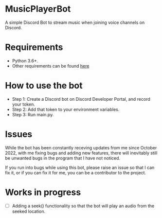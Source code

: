 # MusicPlayerBot
 A simple Discord Bot to stream music when joining voice channels on Discord.

 # Requirements
 
- Python 3.6+.
- Other requirements can be found [here](requirements.txt)

 # How to use the bot

 - Step 1: Create a Discord bot on Discord Developer Portal, and record your token.
 - Step 2: Add that token to your environment variables.
 - Step 3: Run main.py.

 # Issues

 While the bot has been constantly receving updates from me since October 2022, with me fixing bugs and adding new features, there will inevitably still be unwanted bugs in the program that I have not noticed.
 
 If you run into bugs while using this bot, please raise an issue so that I can fix it, or if you can fix it for me, you can be a contributor to the project.

 # Works in progress

 - [ ] Adding a seek() functionality so that the bot will play an audio from the seeked location.
